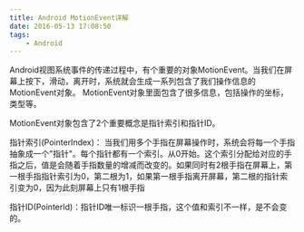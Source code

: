 ```yaml
---
title: Android MotionEvent详解
date: 2016-05-13 17:08:50
tags:  
	- Android
---
```


Android视图系统事件的传递过程中，有个重要的对象MotionEvent。当我们在屏幕上按下，滑动，离开时，系统就会生成一系列包含了我们操作信息的MotionEvent对象。 MotionEvent对象里面包含了很多信息，包括操作的坐标，类型等。

MotionEvent对象包含了2个重要概念是指针索引和指针ID。

指针索引(PointerIndex)： 当我们用多个手指在屏幕操作时，系统会将每一个手指抽象成一个"指针"。每个指针都有一个索引。从0开始。这个索引分配给对应的手指之后，值是会随着手指数量的增减而改变的。如果同时有2根手指在屏幕上，第一根手指指针索引为0，第二根为1，如果第一根手指离开屏幕，第二根的指针索引变为0，因为此刻屏幕上只有1根手指

指针ID(PointerId)：指针ID唯一标识一根手指，这个值和索引不一样，是不会变的。
